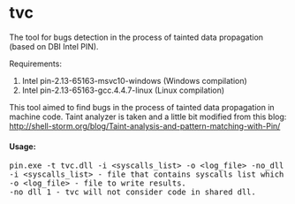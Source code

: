 # tvc
The tool for bugs detection in the process of tainted data propagation (based on DBI Intel PIN).

Requirements:
 1. Intel pin-2.13-65163-msvc10-windows (Windows compilation)
 2. Intel pin-2.13-65163-gcc.4.4.7-linux (Linux compilation)


This tool aimed to find bugs in the process of tainted data propagation in machine code.
Taint analyzer is taken and a little bit modified from this blog:
http://shell-storm.org/blog/Taint-analysis-and-pattern-matching-with-Pin/

<h4>Usage:</h4>

<pre>
pin.exe -t tvc.dll -i &lt;syscalls_list&gt; -o &lt;log_file&gt; -no_dll &lt;1|0&gt; -- &lt;target_app&gt;
-i &lt;syscalls_list&gt; - file that contains syscalls list which process tainted data (PTAL tainted_syscalls.in for example).
-o &lt;log_file&gt; - file to write results.
-no_dll 1 - tvc will not consider code in shared dll.
</pre>
